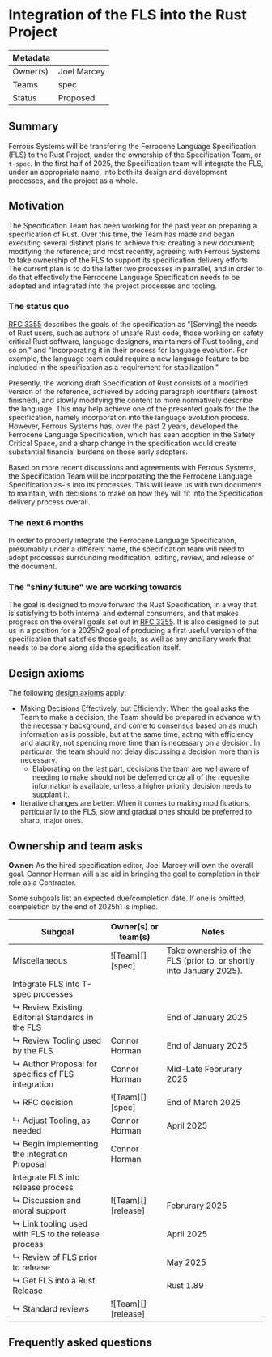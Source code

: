 # Integration of the FLS into the Rust Project

| Metadata |             |
|----------|-------------|
| Owner(s) | Joel Marcey |
| Teams    | spec        |
| Status   | Proposed    |

## Summary

Ferrous Systems will be transfering the Ferrocene Language Specification (FLS) to the Rust Project, under the ownership of the Specification Team, or `t-spec`. In the first half of 2025, the Specification team will integrate the FLS, under an appropriate name, into both its design and development processes, and the project as a whole.

## Motivation

The Specification Team has been working for the past year on preparing a specification of Rust. Over this time, the Team has made and began executing several distinct plans to achieve this: creating a new document; modifying the reference; and most recently, agreeing with Ferrous Systems to take ownership of the FLS to support its specification delivery efforts. The current plan is to do the latter two processes in parrallel, and in order to do that effectively the Ferrocene Language Specification needs to be adopted and integrated into the project processes and tooling.

### The status quo

[RFC 3355] describes the goals of the specification as  "\[Serving\] the needs of Rust users, such as authors of unsafe Rust code, those working on safety critical Rust software, language designers, maintainers of Rust tooling, and so on," and "Incorporating it in their process for language evolution. For example, the language team could require a new language feature to be included in the specification as a requirement for stabilization."

Presently, the working draft Specification of Rust consists of a modified version of the reference, achieved by adding paragraph identifiers (almost finished), and slowly modifying the content to more normatively describe the language. This may help achieve one of the presented goals for the the specification, namely incorporation into the language evolution process. 
However, Ferrous Systems has, over the past 2 years, developed the Ferrocene Language Specification, which has seen adoption in the Safety Critical Space, and a sharp change in the specification would create substantial financial burdens on those early adopters. 

Based on more recent discussions and agreements with Ferrous Systems, the Specification Team will be incorporating the the Ferrocene Language Specification as-is into its processes. This will leave us with two documents to maintain, with decisions to make on how they will fit into the Specification delivery process overall.

### The next 6 months

In order to properly integrate the Ferrocene Language Specification, presumably under a different name, the specification team will need to adopt processes surrounding modification, editing, review, and release of the document. 

### The "shiny future" we are working towards

The goal is designed to move forward the Rust Specification, in a way that is satisfying to both internal and external consumers, and that makes progress on the overall goals set out in [RFC 3355]. It is also designed to put us in a position for a 2025h2 goal of producing a first useful version of the specification that satisfies those goals, as well as any ancillary work that needs to be done along side the specification itself. 

[RFC 3355]: https://rust-lang.github.io/rfcs/3355-rust-spec.html

## Design axioms

The following [design axioms][da] apply:
* Making Decisions Effectively, but Efficiently: When the goal asks the Team to make a decision, the Team should be prepared in advance with the necessary background, and come to consensus based on as much information as is possible, but at the same time, acting with efficiency and alacrity, not spending more time than is necessary on a decision. In particular, the team should not delay discussing a decision more than is necessary.
    * Elaborating on the last part, decisions the team are well aware of needing to make should not be deferred once all of the requesite information is available, unless a higher priority decision needs to supplant it.
* Iterative changes are better: When it comes to making modifications, particularily to the FLS, slow and gradual ones should be preferred to sharp, major ones.

[da]: ../about/design_axioms.md

## Ownership and team asks

**Owner:** As the hired specification editor, Joel Marcey will own the overall goal. Connor Horman will also aid in bringing the goal to completion in their role as a Contractor. 

Some subgoals list an expected due/completion date. If one is omitted, compeletion by the end of 2025h1 is implied.


| Subgoal                                             | Owner(s) or team(s) | Notes                                                               |
|-----------------------------------------------------|---------------------|---------------------------------------------------------------------|
| Miscellaneous                                       | ![Team][] [spec]    | Take ownership of the FLS (prior to, or shortly into January 2025). |
| Integrate FLS into T-spec processes                 |                     |                                                                     |
| ↳ Review Existing Editorial Standards in the FLS    |                     | End of January 2025                                                 |
| ↳ Review Tooling used by the FLS                    | Connor Horman       | End of January 2025                                                 |
| ↳ Author Proposal for specifics of FLS integration  | Connor Horman       | Mid-Late Februrary 2025                                             |
| ↳ RFC decision                                      | ![Team][] [spec]    | End of March 2025                                                   |
| ↳ Adjust Tooling, as needed                         | Connor Horman       | April 2025                                                          |
| ↳ Begin implementing the integration Proposal       | Connor Horman       |                                                                     |
| Integrate FLS into release process                  |                     |                                                                     |
| ↳ Discussion and moral support                      | ![Team][] [release] | Februrary 2025                                                      |
| ↳ Link tooling used with FLS to the release process |                     | April 2025                                                          |
| ↳ Review of FLS prior to release                    |                     | May 2025                                                            |
| ↳ Get FLS into a Rust Release                       |                     | Rust 1.89                                                           |
| ↳ Standard reviews                                  | ![Team][] [release] |                                                                     |


## Frequently asked questions

